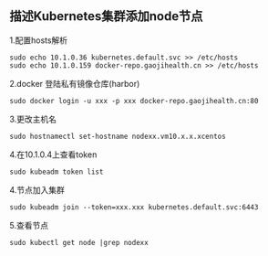 ## 描述Kubernetes集群添加node节点
1.配置hosts解析 
```
sudo echo 10.1.0.36 kubernetes.default.svc >> /etc/hosts
sudo echo 10.1.0.159 docker-repo.gaojihealth.cn >> /etc/hosts
```
2.docker 登陆私有镜像仓库(harbor)
```
sudo docker login -u xxx -p xxx docker-repo.gaojihealth.cn:80
```
3.更改主机名
```
sudo hostnamectl set-hostname nodexx.vm10.x.x.xcentos
```
4.在10.1.0.4上查看token
```
sudo kubeadm token list
```
4.节点加入集群
```
sudo kubeadm join --token=xxx.xxx kubernetes.default.svc:6443 
```
5.查看节点
```
sudo kubectl get node |grep nodexx
```
